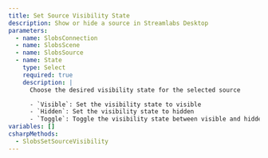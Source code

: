 ```yaml
---
title: Set Source Visibility State
description: Show or hide a source in Streamlabs Desktop
parameters:
  - name: SlobsConnection
  - name: SlobsScene
  - name: SlobsSource
  - name: State
    type: Select
    required: true
    description: |
      Choose the desired visibility state for the selected source

      - `Visible`: Set the visibility state to visible
      - `Hidden`: Set the visibility state to hidden
      - `Toggle`: Toggle the visibility state between visible and hidden
variables: []
csharpMethods:
  - SlobsSetSourceVisibility
---
```

